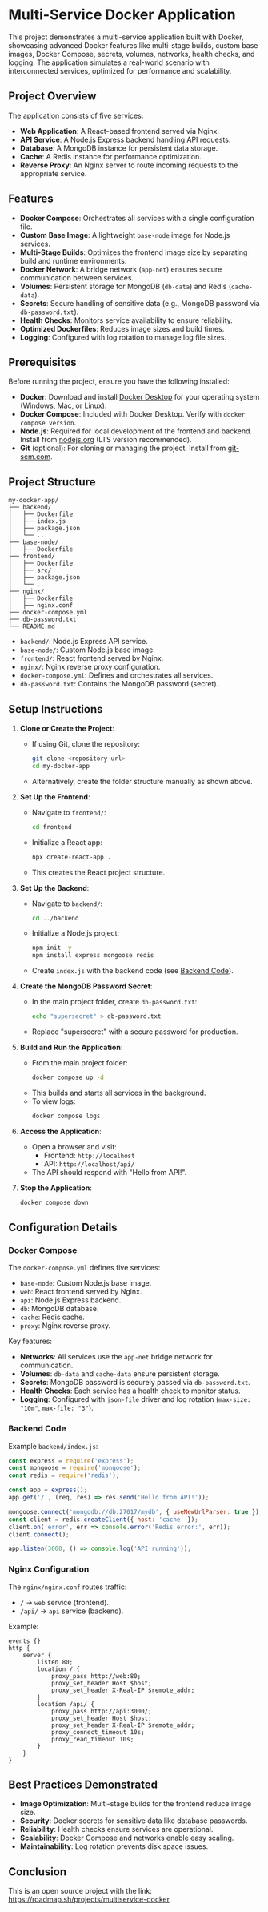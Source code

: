 # Multi-Service Docker Application

This project demonstrates a multi-service application built with Docker, showcasing advanced Docker features like multi-stage builds, custom base images, Docker Compose, secrets, volumes, networks, health checks, and logging. The application simulates a real-world scenario with interconnected services, optimized for performance and scalability.

## Project Overview

The application consists of five services:
- **Web Application**: A React-based frontend served via Nginx.
- **API Service**: A Node.js Express backend handling API requests.
- **Database**: A MongoDB instance for persistent data storage.
- **Cache**: A Redis instance for performance optimization.
- **Reverse Proxy**: An Nginx server to route incoming requests to the appropriate service.

## Features

- **Docker Compose**: Orchestrates all services with a single configuration file.
- **Custom Base Image**: A lightweight `base-node` image for Node.js services.
- **Multi-Stage Builds**: Optimizes the frontend image size by separating build and runtime environments.
- **Docker Network**: A bridge network (`app-net`) ensures secure communication between services.
- **Volumes**: Persistent storage for MongoDB (`db-data`) and Redis (`cache-data`).
- **Secrets**: Secure handling of sensitive data (e.g., MongoDB password via `db-password.txt`).
- **Health Checks**: Monitors service availability to ensure reliability.
- **Optimized Dockerfiles**: Reduces image sizes and build times.
- **Logging**: Configured with log rotation to manage log file sizes.

## Prerequisites

Before running the project, ensure you have the following installed:
- **Docker**: Download and install [Docker Desktop](https://www.docker.com/products/docker-desktop) for your operating system (Windows, Mac, or Linux).
- **Docker Compose**: Included with Docker Desktop. Verify with `docker compose version`.
- **Node.js**: Required for local development of the frontend and backend. Install from [nodejs.org](https://nodejs.org) (LTS version recommended).
- **Git** (optional): For cloning or managing the project. Install from [git-scm.com](https://git-scm.com).

## Project Structure

```plaintext
my-docker-app/
├── backend/
│   ├── Dockerfile
│   ├── index.js
│   ├── package.json
│   └── ...
├── base-node/
│   ├── Dockerfile
├── frontend/
│   ├── Dockerfile
│   ├── src/
│   ├── package.json
│   └── ...
├── nginx/
│   ├── Dockerfile
│   ├── nginx.conf
├── docker-compose.yml
├── db-password.txt
└── README.md
```

- `backend/`: Node.js Express API service.
- `base-node/`: Custom Node.js base image.
- `frontend/`: React frontend served by Nginx.
- `nginx/`: Nginx reverse proxy configuration.
- `docker-compose.yml`: Defines and orchestrates all services.
- `db-password.txt`: Contains the MongoDB password (secret).

## Setup Instructions

1. **Clone or Create the Project**:
   - If using Git, clone the repository:
     ```bash
     git clone <repository-url>
     cd my-docker-app
     ```
   - Alternatively, create the folder structure manually as shown above.

2. **Set Up the Frontend**:
   - Navigate to `frontend/`:
     ```bash
     cd frontend
     ```
   - Initialize a React app:
     ```bash
     npx create-react-app .
     ```
   - This creates the React project structure.

3. **Set Up the Backend**:
   - Navigate to `backend/`:
     ```bash
     cd ../backend
     ```
   - Initialize a Node.js project:
     ```bash
     npm init -y
     npm install express mongoose redis
     ```
   - Create `index.js` with the backend code (see [Backend Code](#backend-code)).

4. **Create the MongoDB Password Secret**:
   - In the main project folder, create `db-password.txt`:
     ```bash
     echo "supersecret" > db-password.txt
     ```
   - Replace "supersecret" with a secure password for production.

5. **Build and Run the Application**:
   - From the main project folder:
     ```bash
     docker compose up -d
     ```
   - This builds and starts all services in the background.
   - To view logs:
     ```bash
     docker compose logs
     ```

6. **Access the Application**:
   - Open a browser and visit:
     - Frontend: `http://localhost`
     - API: `http://localhost/api/`
   - The API should respond with "Hello from API!".

7. **Stop the Application**:
   ```bash
   docker compose down
   ```

## Configuration Details

### Docker Compose
The `docker-compose.yml` defines five services:
- `base-node`: Custom Node.js base image.
- `web`: React frontend served by Nginx.
- `api`: Node.js Express backend.
- `db`: MongoDB database.
- `cache`: Redis cache.
- `proxy`: Nginx reverse proxy.

Key features:
- **Networks**: All services use the `app-net` bridge network for communication.
- **Volumes**: `db-data` and `cache-data` ensure persistent storage.
- **Secrets**: MongoDB password is securely passed via `db-password.txt`.
- **Health Checks**: Each service has a health check to monitor status.
- **Logging**: Configured with `json-file` driver and log rotation (`max-size: "10m"`, `max-file: "3"`).

### Backend Code
Example `backend/index.js`:
```javascript
const express = require('express');
const mongoose = require('mongoose');
const redis = require('redis');

const app = express();
app.get('/', (req, res) => res.send('Hello from API!'));

mongoose.connect('mongodb://db:27017/mydb', { useNewUrlParser: true });
const client = redis.createClient({ host: 'cache' });
client.on('error', err => console.error('Redis error:', err));
client.connect();

app.listen(3000, () => console.log('API running'));
```

### Nginx Configuration
The `nginx/nginx.conf` routes traffic:
- `/` → `web` service (frontend).
- `/api/` → `api` service (backend).

Example:
```nginx
events {}
http {
    server {
        listen 80;
        location / {
            proxy_pass http://web:80;
            proxy_set_header Host $host;
            proxy_set_header X-Real-IP $remote_addr;
        }
        location /api/ {
            proxy_pass http://api:3000/;
            proxy_set_header Host $host;
            proxy_set_header X-Real-IP $remote_addr;
            proxy_connect_timeout 10s;
            proxy_read_timeout 10s;
        }
    }
}
```


## Best Practices Demonstrated

- **Image Optimization**: Multi-stage builds for the frontend reduce image size.
- **Security**: Docker secrets for sensitive data like database passwords.
- **Reliability**: Health checks ensure services are operational.
- **Scalability**: Docker Compose and networks enable easy scaling.
- **Maintainability**: Log rotation prevents disk space issues.

## Conclusion

This is an open source project with the link: https://roadmap.sh/projects/multiservice-docker
